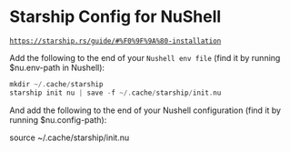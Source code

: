 
# Starship Config for NuShell

[`https://starship.rs/guide/#%F0%9F%9A%80-installation`](https://starship.rs/guide/#%F0%9F%9A%80-installation)

Add the following to the end of your `Nushell env file` (find it by running $nu.env-path in Nushell):

```rs
mkdir ~/.cache/starship
starship init nu | save -f ~/.cache/starship/init.nu
```
And add the following to the end of your Nushell configuration (find it by running $nu.config-path):

source ~/.cache/starship/init.nu


